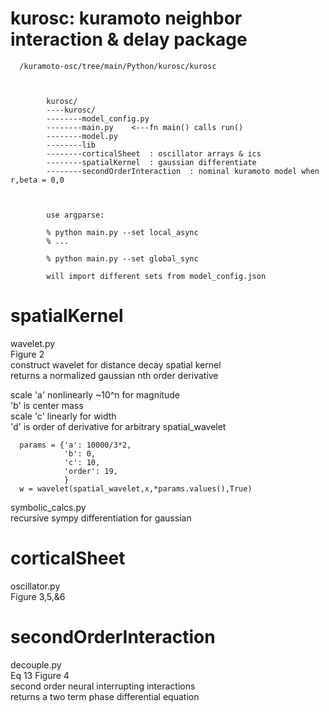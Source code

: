  # kurosc: kuramoto neighbor interaction & delay package

      /kuramoto-osc/tree/main/Python/kurosc/kurosc



            kurosc/
            ----kurosc/
            --------model_config.py
            --------main.py    <---fn main() calls run()
            --------model.py
            --------lib
            --------corticalSheet  : oscillator arrays & ics
            --------spatialKernel  : gaussian differentiate
            --------secondOrderInteraction  : nominal kuramoto model when r,beta = 0,0  



            use argparse:

            % python main.py --set local_async
            % ...

            % python main.py --set global_sync

            will import different sets from model_config.json





# spatialKernel
wavelet.py<br>
Figure 2<br>
construct wavelet for distance decay spatial kernel<br>
returns a normalized gaussian nth order derivative<br>


scale 'a' nonlinearly ~10^n for magnitude<br>
'b' is center mass<br>
scale 'c' linearly for width<br>
'd' is order of derivative for arbitrary spatial_wavelet <br>

      params = {'a': 10000/3*2,
                'b': 0,
                'c': 10,
                'order': 19,
                }
      w = wavelet(spatial_wavelet,x,*params.values(),True)

symbolic_calcs.py<br>
recursive sympy differentiation for gaussian<br>


# corticalSheet
oscillator.py<br>
Figure 3,5,&6<br>


# secondOrderInteraction
decouple.py<br>
Eq 13 Figure 4<br>
second order neural interrupting interactions<br>
returns a two term phase differential equation<br>

